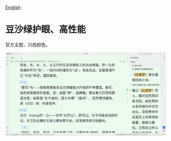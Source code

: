 [English](https://github.com/IAliceBobI/sy-eye-care-light-theme/blob/main/README.md)

# 豆沙绿护眼、高性能

官方主题，只改颜色。

![Alt text](image.png)
